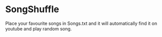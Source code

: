 # SongShuffle
Place your favourite songs in Songs.txt and it will automatically find it on youtube and play random song.
